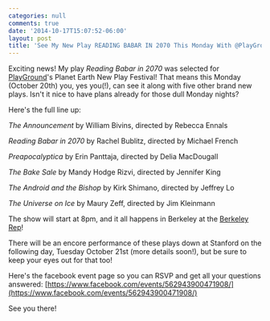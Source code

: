 ```yaml
---
categories: null
comments: true
date: '2014-10-17T15:07:52-06:00'
layout: post
title: 'See My New Play READING BABAR IN 2070 This Monday With @PlayGroundSF #newplay'
---
```


Exciting news! My play *Reading Babar in 2070* was selected for [PlayGround](http://playground-sf.org/monday/)'s Planet Earth New Play Festival! That means this Monday (October 20th) you, yes you(!), can see it along with five other brand new plays. Isn't it nice to have plans already for those dull Monday nights?

Here's the full line up:

*The Announcement* by William Bivins, directed by Rebecca Ennals

*Reading Babar in 2070* by Rachel Bublitz, directed by Michael French

*Preapocalyptica* by Erin Panttaja, directed by Delia MacDougall

*The Bake Sale* by Mandy Hodge Rizvi, directed by Jennifer King

*The Android and the Bishop* by Kirk Shimano, directed by Jeffrey Lo

*The Universe on Ice* by Maury Zeff, directed by Jim Kleinmann

The show will start at 8pm, and it all happens in Berkeley at the [Berkeley Rep](http://www.berkeleyrep.org/)! 

There will be an encore performance of these plays down at Stanford on the following day, Tuesday October 21st (more details soon!), but be sure to keep your eyes out for that too! 

Here's the facebook event page so you can RSVP and get all your questions answered: [https://www.facebook.com/events/562943900471908/](https://www.facebook.com/events/562943900471908/)

See you there!